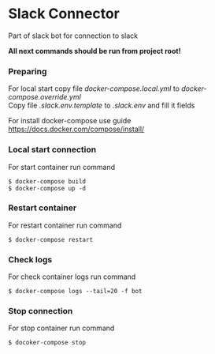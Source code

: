 # Slack Connector
Part of slack bot for connection to slack

**All next commands should be run from project root!**

### Preparing
For local start copy file _docker-compose.local.yml_ to _docker-compose.override.yml_  
Copy file _.slack.env.template_ to _.slack.env_ and fill it fields

For install docker-compose use guide https://docs.docker.com/compose/install/

### Local start connection
For start container run command
```console
$ docker-compose build
$ docker-compose up -d
```

### Restart container
For restart container run command
```console
$ docker-compose restart
```

### Check logs
For check container logs run command
```console
$ docker-compose logs --tail=20 -f bot
```

### Stop connection
For stop container run command
```console
$ docoker-compose stop
```